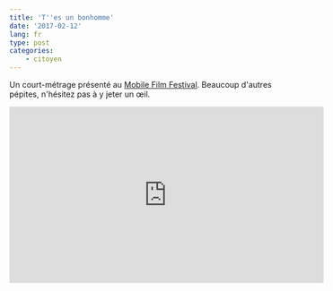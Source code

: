 ```yaml
---
title: 'T''es un bonhomme'
date: '2017-02-12'
lang: fr
type: post
categories:
    - citoyen
---
```


Un court-métrage présenté au [Mobile Film Festival](http://www.mobilefilmfestival.fr/). Beaucoup d'autres pépites, n'hésitez pas à y jeter un œil.

<!-- more -->

<div class="videoWrapper">
<iframe width="560" height="315" src="https://www.youtube.com/embed/Gz_AKsxj6-M" frameborder="0" allowfullscreen></iframe>
</div>